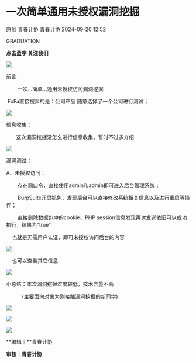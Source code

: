 #  一次简单通用未授权漏洞挖掘   
原创 青春计协  青春计协   2024-09-20 12:52  
  
GRADUATION  
  
**点击蓝字 关注我们**  
  
![](https://mmbiz.qpic.cn/sz_mmbiz_png/MVPvEL7Qg0Gz8nMFbAuAFty9awwJb4ibP3ahLT1ATibpeOyECdaOzIxibbgojtibTE6vAlEwYAW6Ajp3OdicibMRjgJg/640?wx_fmt=png "")  
  
  
前言：  
  
  
  
        一次...简单...通用未授权访问漏洞挖掘  
  
 FoFa直接搜索的是：公司产品 随意选择了一个公司进行测试；  
  
![](https://mmbiz.qpic.cn/sz_mmbiz_png/P0DiaOtaPBdpcia4OGs860BddQF6YPXrCnYmFqIZiaUGzgKiaMCk2wR5RzUicncH4yWicGPHBe7fKxIQhicyKFowo2beA/640?wx_fmt=png "")  
  
信息收集：  
  
  
  
       这次漏洞挖掘没怎么进行信息收集，暂时不过多介绍  
  
  
![](https://mmbiz.qpic.cn/sz_mmbiz_png/MVPvEL7Qg0Gz8nMFbAuAFty9awwJb4ibPymfIIicqLzaXCXYhK09YeMpNvH7wibp8Arm8L9obiaVbwCDO7Xs3zHVPw/640?wx_fmt=png "")  
  
  
漏洞测试：  
  
  
  
A、未授权访问：  
  
        存在弱口令，直接使用admin和admin即可进入后台管理系统；  
  
        BurpSuite开启抓包，发现后台可以直接修改系统相关信息以及进行重启等操作；  
  
        直接删除数据包中的cookie、PHP session信息发现再次发送依旧可以成功执行，结果为“true”  
  
    也就是无需用户认证，即可未授权访问后台的内容  
  
![](https://mmbiz.qpic.cn/sz_mmbiz_png/P0DiaOtaPBdpcia4OGs860BddQF6YPXrCnic67mv0Tl9sQr31Xq4XaiczAYrUChgJ0lelAR0FGXLia0sC964zfOgXHQ/640?wx_fmt=png "")  
  
    也可以查看其它信息  
  
![](https://mmbiz.qpic.cn/sz_mmbiz_png/P0DiaOtaPBdpcia4OGs860BddQF6YPXrCn0MADz8Mibeokum8maAmc8LEaWT6yKFtrGuo25Z8fXXRgU3Qr5GKyLMg/640?wx_fmt=png "")  
  
  
  
  
  
  
  
小总结：本次漏洞挖掘难度较低，技术含量不高  
  
           (主要面向对象为刚接触漏洞挖掘的新同学)  
  
![](https://mmbiz.qpic.cn/sz_mmbiz_png/P0DiaOtaPBdpcia4OGs860BddQF6YPXrCnayf65C3adUsE8mhtlDuQWAZIn0BDCE7M7dW85ZxEmRzZul91KTqOnQ/640?wx_fmt=png "")  
  
![](https://mmbiz.qpic.cn/sz_mmbiz_jpg/P0DiaOtaPBdpcia4OGs860BddQF6YPXrCn6rUxpeNFB7KSdq4Uc2wzh3A7FqmMZcJNXtPgG2DtR90l4wh7icia7v2g/640?wx_fmt=jpeg "")  
  
![](https://mmbiz.qpic.cn/sz_mmbiz_jpg/P0DiaOtaPBdpcia4OGs860BddQF6YPXrCnBUOzxAMGzt2GYUibBrb6yYUBq3hpdwiaSIOQ7Yibe1dEIeGrBrY0H7JOQ/640?wx_fmt=jpeg "")  
  
**编辑｜**青春计协  
  
**审核｜青春计协**  
  
